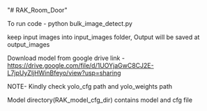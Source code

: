 "# RAK_Room_Door" 


To run code - python bulk_image_detect.py

keep input images into input_images folder, Output will be saved at output_images

Download model from google drive link - https://drive.google.com/file/d/1UOYjaGwC8CJ2E-L7jpUyZljHWinBfeyo/view?usp=sharing

NOTE- Kindly check yolo_cfg path and yolo_weights path

Model directory(RAK_model_cfg_dir) contains model and cfg file
